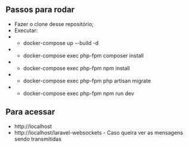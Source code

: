 ## Passos para rodar

- Fazer o clone desse repositório;
- Executar:
- - docker-compose up --build -d
- - docker-compose exec php-fpm composer install
- - docker-compose exec php-fpm npm install
- - docker-compose exec php-fpm php artisan migrate
- - docker-compose exec php-fpm npm run dev

## Para acessar

- http://localhost
- http://localhost/laravel-websockets - Caso queira ver as mensagens sendo transmitidas